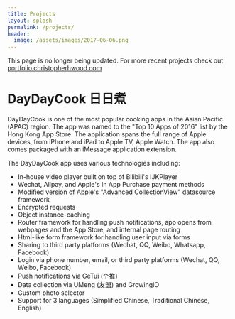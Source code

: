 ```yaml
---
title: Projects
layout: splash
permalink: /projects/
header:
  image: /assets/images/2017-06-06.png
---
```


This page is no longer being updated. For more recent projects check out [portfolio.christopherhwood.com](portfolio.christopherhwood.com)

# DayDayCook 日日煮  

DayDayCook is one of the most popular cooking apps in the Asian Pacific (APAC) region. The app was named to the "Top 10 Apps of 2016" list by the Hong Kong App Store. The application spans the full range of Apple devices, from iPhone and iPad to Apple TV, Apple Watch. The app also comes packaged with an iMessage application extension.   

The DayDayCook app uses various technologies including:  
   - In-house video player built on top of Bilibili's IJKPlayer
   - Wechat, Alipay, and Apple's In App Purchase payment methods
   - Modified version of Apple's "Advanced CollectionView" datasource framework
   - Encrypted requests
   - Object instance-caching
   - Router framework for handling push notifications, app opens from webpages and the App Store, and internal page routing
   - Html-like form framework for handling user input via forms
   - Sharing to third party platforms (Wechat, QQ, Weibo, Whatsapp, Facebook)
   - Login via phone number, email, or third party platforms (Wechat, QQ, Weibo, Facebook)
   - Push notifications via GeTui (个推)
   - Data collection via UMeng (友盟) and GrowingIO
   - Custom photo selector
   - Support for 3 languages (Simplified Chinese, Traditional Chinese, English)
